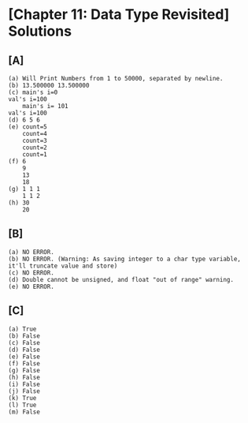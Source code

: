 # [Chapter 11: Data Type Revisited] Solutions

##  [A]
    
    (a) Will Print Numbers from 1 to 50000, separated by newline.
    (b) 13.500000 13.500000 
    (c) main's i=0                                                                                                                     val's i=100 
        main's i= 101                                                                                                                   val's i=100
    (d) 6 5 6
    (e) count=5
        count=4
        count=3
        count=2
        count=1
    (f) 6
        9
        13
        18
    (g) 1 1 1
        1 1 2 
    (h) 30
        20
     
## [B] 

    (a) NO ERROR.
    (b) NO ERROR. (Warning: As saving integer to a char type variable, it'll truncate value and store)
    (c) NO ERROR.
    (d) Double cannot be unsigned, and float "out of range" warning.
    (e) NO ERROR.
    
## [C]

    (a) True
    (b) False
    (c) False
    (d) False
    (e) False
    (f) False
    (g) False
    (h) False
    (i) False
    (j) False
    (k) True
    (l) True
    (m) False
